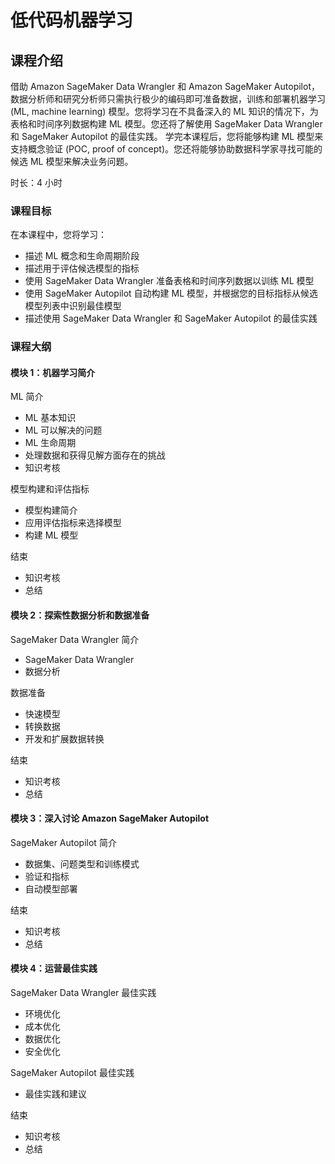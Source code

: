 # 低代码机器学习

## 课程介绍

借助 Amazon SageMaker Data Wrangler 和 Amazon SageMaker Autopilot，数据分析师和研究分析师只需执行极少的编码即可准备数据，训练和部署机器学习 (ML, machine learning) 模型。您将学习在不具备深入的 ML 知识的情况下，为表格和时间序列数据构建 ML 模型。您还将了解使用 SageMaker Data Wrangler 和 SageMaker Autopilot 的最佳实践。
学完本课程后，您将能够构建 ML 模型来支持概念验证 (POC, proof of concept)。您还将能够协助数据科学家寻找可能的候选 ML 模型来解决业务问题。

时长：4 小时

### 课程目标

在本课程中，您将学习：

* 描述 ML 概念和生命周期阶段
* 描述用于评估候选模型的指标
* 使用 SageMaker Data Wrangler 准备表格和时间序列数据以训练 ML 模型
* 使用 SageMaker Autopilot 自动构建 ML 模型，并根据您的目标指标从候选模型列表中识别最佳模型
* 描述使用 SageMaker Data Wrangler 和 SageMaker Autopilot 的最佳实践

### 课程大纲

#### 模块 1：机器学习简介

ML 简介

* ML 基本知识
* ML 可以解决的问题
* ML 生命周期
* 处理数据和获得见解方面存在的挑战
* 知识考核

模型构建和评估指标

* 模型构建简介
* 应用评估指标来选择模型
* 构建 ML 模型

结束

* 知识考核
* 总结

#### 模块 2：探索性数据分析和数据准备

SageMaker Data Wrangler 简介

* SageMaker Data Wrangler
* 数据分析

数据准备

* 快速模型
* 转换数据
* 开发和扩展数据转换

结束

* 知识考核
* 总结

#### 模块 3：深入讨论 Amazon SageMaker Autopilot

SageMaker Autopilot 简介

* 数据集、问题类型和训练模式
* 验证和指标
* 自动模型部署

结束

* 知识考核
* 总结

#### 模块 4：运营最佳实践

SageMaker Data Wrangler 最佳实践

* 环境优化
* 成本优化
* 数据优化
* 安全优化

SageMaker Autopilot 最佳实践

* 最佳实践和建议

结束

* 知识考核
* 总结